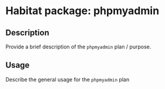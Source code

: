 # Habitat package: phpmyadmin

## Description

Provide a brief description of the `phpmyadmin` plan / purpose.

## Usage

Describe the general usage for the `phpmyadmin` plan
